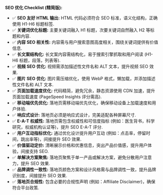 

**SEO 优化 Checklist (精简版):**

*   ✅ **SEO 友好 HTML 输出:**  HTML 代码必须符合 SEO 标准，语义化结构，正确使用 H1-H6 标题标签.
*   ✅ **关键词优化标题:** 主要关键词融入 H1 标题，次要关键词自然融入 H2 等标题和内容.
*   ✅ **内容 SEO 相关性:**  内容需与用户搜索意图高度相关，围绕关键词提供有价值信息.
*   ✅ **长文案结构化:**  长文案内容需结构化，易于搜索引擎抓取和用户阅读 (H1-H6 标题，段落，列表等).
*   ✅ **视频 SEO 优化:**  视频需添加描述性文件名和 ALT 文本，提升视频 SEO 效果.
*   ✅ **图片 SEO 优化:**  图片需压缩优化，使用 WebP 格式，懒加载，并添加描述性文件名和 ALT 文本.
*   ✅ **页面加载速度优化:**  代码精简，避免冗余，静态资源使用 CDN 加速，提升页面加载速度 (PageSpeed Insights 评分需高).
*   ✅ **移动端优先优化:**  落地页需移动端优先优化，确保移动设备上加载速度和用户体验.
*   ✅ **响应式设计:**  落地页必须是响应式设计，完美适配各种屏幕尺寸.
*   ✅ **E-A-T 权威性:**  落地页需包含权威性和可信度指标 (例如：医生背书，科学研究，权威机构认证等)，提升 SEO E-A-T 评分.
*   ✅ **用户互动指标优化:**  通过优化设计提升用户互动 (例如：点击率，停留时间，跳出率等)，间接提升 SEO 效果.
*   ✅ **价值驱动定价:**  清晰展示价格和优惠信息，突出产品价值感，提升用户体验，间接支持 SEO.
*   ✅ **单解决方案聚焦:**  落地页聚焦于单一产品或解决方案，避免分散用户注意力，提升 SEO 效果.
*   ✅ **品牌调性一致性:**  落地页颜色方案和设计风格需与品牌调性一致，提升品牌识别度，间接提升 SEO 效果.
*   ✅ **落地页合规性:**  包含必要的合规性声明 (例如：Affiliate Disclaimer)，确保符合平台政策.